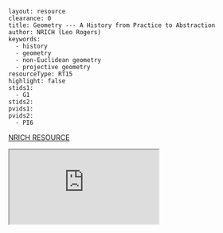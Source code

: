 ````
layout: resource
clearance: 0
title: Geometry --- A History from Practice to Abstraction
author: NRICH (Leo Rogers)
keywords:
  - history
  - geometry
  - non-Euclidean geometry
  - projective geometry
resourceType: RT15
highlight: false
stids1:
  - G1
stids2:
pvids1:
pvids2:
  - PI6

````
[NRICH RESOURCE](http://nrich.maths.org/6352)

<div class="row-fluid">
<iframe src="http://nrich.maths.org/6352?mobile=1" class="span12 nrich-embed"></iframe>
</div>